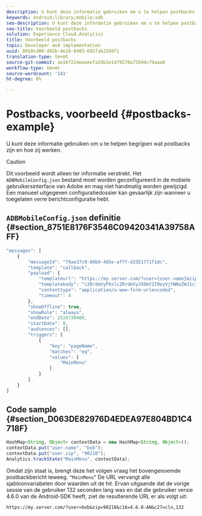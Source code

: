 ```yaml
---
description: U kunt deze informatie gebruiken om u te helpen postbacks zijn en hoe zij werken.
keywords: android;library;mobile;sdk
seo-description: U kunt deze informatie gebruiken om u te helpen postbacks zijn en hoe zij werken.
seo-title: Voorbeeld postbacks
solution: Experience Cloud,Analytics
title: Voorbeeld postbacks
topic: Developer and implementation
uuid: 8010cd00-d42b-4e16-8403-692fab2550f1
translation-type: tm+mt
source-git-commit: ae16f224eeaeefa29b2e1479270a72694c79aaa0
workflow-type: tm+mt
source-wordcount: '141'
ht-degree: 0%

---
```



# Postbacks, voorbeeld {#postbacks-example}

U kunt deze informatie gebruiken om u te helpen begrijpen wat postbacks zijn en hoe zij werken.

>[!CAUTION]
>
>Dit voorbeeld wordt alleen ter informatie verstrekt. Het `ADBMobileConfig.json` bestand moet worden geconfigureerd in de mobiele gebruikersinterface van Adobe en mag niet handmatig worden gewijzigd. Een manueel uitgegeven configuratiedossier kan gevaarlijk zijn wanneer u toegelaten verre berichtconfiguratie hebt.

## `ADBMobileConfig.json` definitie {#section_8751E8176F3546C09420341A39758AFF}

```js
"messages": [ 
    { 
        "messageId": "79ae37c9-89b9-465e-af7f-d3351771f1dc", 
        "template": "callback", 
        "payload": {  
            "templateurl": "https://my.server.com/?user={user.name}&zip={user.zip}&c16={%sdkver%}&c27=cln,{a.PrevSessionLength}", 
            "templatebody": "c2RrdmVyPXslc2RrdmVyJX0mY2I9eyVjYWNoZWJ1c3QlfSZjbGllbnRJZD17bi5jbGllbnQuaWR9JnRzPXsldGltZXN0YW1wVSV9JnRzej17JXRpbWVzdGFtcFolfQ==", 
            "contenttype": "application/x-www-form-urlencoded",  
            "timeout": 4 
        }, 
        "showOffline": true, 
        "showRule": "always", 
        "endDate": 2524730400, 
        "startDate": 0, 
        "audiences": [], 
        "triggers": [ 
            { 
                "key": "pageName", 
                "matches": "eq", 
                "values": [ 
                    "MainMenu" 
                ] 
            } 
        ] 
    } 
] 
```

## Code sample {#section_D063DE82976D4EDEA97E804BD1C4718F}

```js
HashMap<String, Object> contextData = new HashMap<String, Object>(); 
contextData.put("user.name", "bob"); 
contextData.put("user.zip", "90210"); 
Analytics.trackState("MainMenu", contextData);
```

Omdat zijn staat is, brengt deze het volgen vraag het bovengenoemde postbackbericht teweeg. `“MainMenu”` De URL vervangt alle sjabloonvariabelen door waarden uit de hit. Ervan uitgaande dat de vorige sessie van de gebruiker 132 seconden lang was en dat die gebruiker versie 4.6.0 van de Android-SDK heeft, ziet de resulterende URL er als volgt uit:

`https://my.server.com/?user=bob&zip=90210&c16=4.6.0-AN&c27=cln,132`
